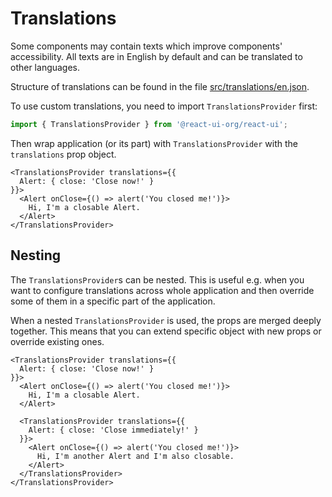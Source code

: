 # Translations

Some components may contain texts which improve components' accessibility.
All texts are in English by default and can be translated to other languages.

Structure of translations can be found in the file [src/translations/en.json].

To use custom translations, you need to import `TranslationsProvider` first:

```js
import { TranslationsProvider } from '@react-ui-org/react-ui';
```

Then wrap application (or its part) with `TranslationsProvider` with
the `translations` prop object.

```docoff-react-preview
<TranslationsProvider translations={{
  Alert: { close: 'Close now!' }
}}>
  <Alert onClose={() => alert('You closed me!')}>
    Hi, I'm a closable Alert.
  </Alert>
</TranslationsProvider>
```

## Nesting

The `TranslationsProvider`s can be nested. This is useful e.g. when you want to
configure translations across whole application and then override some of them
in a specific part of the application.

When a nested `TranslationsProvider` is used, the props are merged deeply together.
This means that you can extend specific object with new props or override existing
ones.

```docoff-react-preview
<TranslationsProvider translations={{
  Alert: { close: 'Close now!' }
}}>
  <Alert onClose={() => alert('You closed me!')}>
    Hi, I'm a closable Alert.
  </Alert>

  <TranslationsProvider translations={{
    Alert: { close: 'Close immediately!' }
  }}>
    <Alert onClose={() => alert('You closed me!')}>
      Hi, I'm another Alert and I'm also closable.
    </Alert>
  </TranslationsProvider>
</TranslationsProvider>
```

[src/translations/en.json]: https://github.com/react-ui-org/react-ui/blob/master/src/translations/en.js
